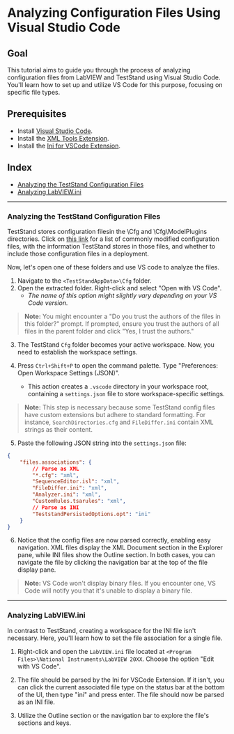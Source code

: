 # Analyzing Configuration Files Using Visual Studio Code

## Goal

This tutorial aims to guide you through the process of analyzing configuration files from LabVIEW and TestStand using Visual Studio Code. You'll learn how to set up and utilize VS Code for this purpose, focusing on specific file types.

## Prerequisites

- Install [Visual Studio Code](https://code.visualstudio.com/download).
- Install the [XML Tools Extension](https://marketplace.visualstudio.com/items?itemName=DotJoshJohnson.xml).
- Install the [Ini for VSCode Extension](https://marketplace.visualstudio.com/items?itemName=DavidWang.ini-for-vscode).

## Index

- [Analyzing the TestStand Configuration Files](#analyzing-the-teststand-configuration-files)
- [Analyzing LabVIEW.ini](#analyzing-labviewini)

---

### Analyzing the TestStand Configuration Files

TestStand stores configuration filesin the <TestStand Application Data>\Cfg and <TestStand Application Data>\Cfg\ModelPlugins directories. Click on [this link](https://www.ni.com/docs/en-US/bundle/teststand/page/tsdeploysystem/infotopics/configurationfiles.htm) for a list of commonly modified configuration files, with the information TestStand stores in those files, and whether to include those configuration files in a deployment.

Now, let's open one of these folders and use VS code to analyze the files.

1. Navigate to the `<TestStandAppData>\Cfg` folder.
2. Open the extracted folder. Right-click and select "Open with VS Code".
    - *The name of this option might slightly vary depending on your VS Code version.*

> **Note:** You might encounter a "Do you trust the authors of the files in this folder?" prompt. If prompted, ensure you trust the authors of all files in the parent folder and click "Yes, I trust the authors."

3. The TestStand `Cfg` folder becomes your active workspace. Now, you need to establish the workspace settings.

4. Press `Ctrl+Shift+P` to open the command palette. Type "Preferences: Open Workspace Settings (JSON)".
    - This action creates a `.vscode` directory in your workspace root, containing a `settings.json` file to store workspace-specific settings.

> **Note:** This step is necessary because some TestStand config files have custom extensions but adhere to standard formatting. For instance, `SearchDirectories.cfg` and `FileDiffer.ini` contain XML strings as their content.

5. Paste the following JSON string into the `settings.json` file:

```json
{
    "files.associations": {
        // Parse as XML
        "*.cfg": "xml",
        "SequenceEditor.isl": "xml",
        "FileDiffer.ini": "xml",
        "Analyzer.ini": "xml",
        "CustomRules.tsarules": "xml",
        // Parse as INI
        "TeststandPersistedOptions.opt": "ini"
    }
}
```

6. Notice that the config files are now parsed correctly, enabling easy navigation. XML files display the XML Document section in the Explorer pane, while INI files show the Outline section. In both cases, you can navigate the file by clicking the navigation bar at the top of the file display pane.

> **Note:** VS Code won't display binary files. If you encounter one, VS Code will notify you that it's unable to display a binary file.

---

### Analyzing LabVIEW.ini

In contrast to TestStand, creating a workspace for the INI file isn't necessary. Here, you'll learn how to set the file association for a single file.

1. Right-click and open the `LabVIEW.ini` file located at `<Program Files>\National Instruments\LabVIEW 20XX`. Choose the option "Edit with VS Code".

2. The file should be parsed by the Ini for VSCode Extension. If it isn't, you can click the current associated file type on the status bar at the bottom of the UI, then type "ini" and press enter. The file should now be parsed as an INI file.

3. Utilize the Outline section or the navigation bar to explore the file's sections and keys.
